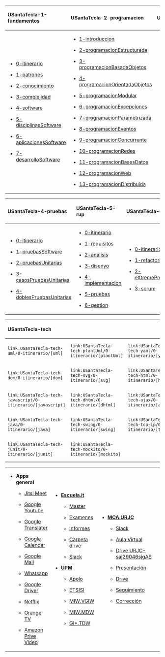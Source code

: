 <table style="width:100%;">
<colgroup>
<col style="width: 30%" />
<col style="width: 35%" />
<col style="width: 35%" />
</colgroup>
<thead>
<tr class="header">
<th style="text-align: left;"><p><strong><span class="blue">USantaTecla-1-fundamentos</span></strong></p></th>
<th style="text-align: left;"><p><strong><span class="blue">USantaTecla-2-programacion</span></strong></p></th>
<th style="text-align: left;"><p><strong><span class="blue">USantaTecla-3-disenyo</span></strong></p></th>
</tr>
</thead>
<tbody>
<tr class="odd">
<td style="text-align: left;"><ul>
<li><p><a href="USantaTecla/1-fundamentos/0-itinerario">0-itinerario</a></p></li>
<li><p><a href="USantaTecla-1-fundamentos/1-patrones/">1-patrones</a></p></li>
<li><p><a href="USantaTecla-1-fundamentos/2-conocimiento/">2-conocimiento</a></p></li>
<li><p><a href="USantaTecla-1-fundamentos/3-complejidad/">3-complejidad</a></p></li>
<li><p><a href="USantaTecla-1-fundamentos/4-software/">4-software</a></p></li>
<li><p><a href="USantaTecla-1-fundamentos/5-disciplinasSoftware/">5-disciplinasSoftware</a></p></li>
<li><p><a href="USantaTecla-1-fundamentos/6-aplicacionesSoftware/">6-aplicacionesSoftware</a></p></li>
<li><p><a href="USantaTecla-1-fundamentos/7-desarrolloSoftware/">7-desarrolloSoftware</a></p></li>
</ul></td>
<td style="text-align: left;"><ul>
<li><p><a href="USantaTecla-2-programacion/1-introduccion/">1-introduccion</a></p></li>
<li><p><a href="USantaTecla-2-programacion/2-programacionEstructurada/">2-programacionEstructurada</a></p></li>
<li><p><a href="USantaTecla-2-programacion/3-programacionBasadaObjetos/">3-programacionBasadaObjetos</a></p></li>
<li><p><a href="USantaTecla-2-programacion/4-programacionOrientadaObjetos/">4-programacionOrientadaObjetos</a></p></li>
<li><p><a href="USantaTecla-2-programacion/5-programacionModular/">5-programacionModular</a></p></li>
<li><p><a href="USantaTecla-2-programacion/6-programacionExcepciones/">6-programacionExcepciones</a></p></li>
<li><p><a href="USantaTecla-2-programacion/7-programacionParametrizada/">7-programacionParametrizada</a></p></li>
<li><p><a href="USantaTecla-2-programacion/8-programacionEventos/">8-programacionEventos</a></p></li>
<li><p><a href="USantaTecla-2-programacion/9-programacionConcurrente/">9-programacionConcurrente</a></p></li>
<li><p><a href="USantaTecla-2-programacion/10-programacionRedes/">10-programacionRedes</a></p></li>
<li><p><a href="USantaTecla-2-programacion/11-programacionBasesDatos/">11-programacionBasesDatos</a></p></li>
<li><p><a href="USantaTecla-2-programacion/12-programacionWeb/">12-programacionWeb</a></p></li>
<li><p><a href="USantaTecla-2-programacion/13-programacionDistribuida/">13-programacionDistribuida</a></p></li>
</ul></td>
<td style="text-align: left;"><ul>
<li><p><a href="USantaTecla-3-disenyo/0-itinerario/">0-itinerario</a></p></li>
<li><p><a href="USantaTecla-3-disenyo/1-disenyo/">1-disenyo</a></p></li>
<li><p><a href="USantaTecla-3-disenyo/2-disenyoModular/">2-disenyoModular</a></p></li>
<li><p><a href="USantaTecla-3-disenyo/3-disenyoOrientadoObjetos/">3-disenyoOrientadoObjetos</a></p></li>
<li><p><a href="USantaTecla-3-disenyo/4-patronesDisenyo/">4-patronesDisenyo</a></p></li>
<li><p><a href="USantaTecla-3-disenyo/5-arquitecturaSoftware/">5-arquitecturaSoftware</a></p></li>
<li><p><a href="USantaTecla-3-disenyo/6-arquitecturaMVC/">6-arquitecturaMVC</a></p></li>
</ul></td>
</tr>
</tbody>
</table>

<table>
<colgroup>
<col style="width: 33%" />
<col style="width: 33%" />
<col style="width: 33%" />
</colgroup>
<thead>
<tr class="header">
<th style="text-align: left;"><p><strong><span class="blue">USantaTecla-4-pruebas</span></strong></p></th>
<th style="text-align: left;"><p><strong><span class="blue">USantaTecla-5-rup</span></strong></p></th>
<th style="text-align: left;"><p><strong><span class="blue">USantaTecla-6-agiles</span></strong></p></th>
</tr>
</thead>
<tbody>
<tr class="odd">
<td style="text-align: left;"><ul>
<li><p><a href="USantaTecla-4-pruebas/0-itinerario/">0-itinerario</a></p></li>
<li><p><a href="USantaTecla-4-pruebas/1-pruebasSoftware/">1-pruebasSoftware</a></p></li>
<li><p><a href="USantaTecla-4-pruebas/2-pruebasUnitarias/">2-pruebasUnitarias</a></p></li>
<li><p><a href="USantaTecla-4-pruebas/3-casosPruebasUnitarias/">3-casosPruebasUnitarias</a></p></li>
<li><p><a href="USantaTecla-4-pruebas/4-doblesPruebasUnitarias/">4-doblesPruebasUnitarias</a></p></li>
</ul></td>
<td style="text-align: left;"><ul>
<li><p><a href="USantaTecla-5-rup/0-itinerario/">0-itinerario</a></p></li>
<li><p><a href="USantaTecla-5-rup/1-requisitos/">1-requisitos</a></p></li>
<li><p><a href="USantaTecla-5-rup/2-analisis/">2-analisis</a></p></li>
<li><p><a href="USantaTecla-5-rup/3-disenyo/">3-disenyo</a></p></li>
<li><p><a href="USantaTecla-5-rup/4-implementacion/">4-implementacion</a></p></li>
<li><p><a href="USantaTecla-5-rup/5-pruebas/">5-pruebas</a></p></li>
<li><p><a href="USantaTecla-5-rup/6-gestion/">6-gestion</a></p></li>
</ul></td>
<td style="text-align: left;"><ul>
<li><p><a href="USantaTecla-6-agiles/0-itinerario/">0-itinerario</a></p></li>
<li><p><a href="USantaTecla-6-agiles/1-refactoring/">1-refactoring</a></p></li>
<li><p><a href="USantaTecla-6-agiles/2-eXtremeProgramming/">2-eXtremeProgramming</a></p></li>
<li><p><a href="USantaTecla-6-agiles/3-scrum/">3-scrum</a></p></li>
</ul></td>
</tr>
</tbody>
</table>

<table>
<colgroup>
<col style="width: 20%" />
<col style="width: 20%" />
<col style="width: 20%" />
<col style="width: 20%" />
<col style="width: 20%" />
</colgroup>
<thead>
<tr class="header">
<th colspan="5" style="text-align: left;"><p><strong><span class="blue">USantaTecla-tech</span></strong></p></th>
</tr>
</thead>
<tbody>
<tr class="odd">
<td style="text-align: left;"><pre><code>link:USantaTecla-tech-uml/0-itinerario/[uml]</code></pre></td>
<td style="text-align: left;"><pre><code>link:USantaTecla-tech-plantUml/0-itinerario/[plantUml]</code></pre></td>
<td style="text-align: left;"><pre><code>link:USantaTecla-tech-yaml/0-itinerario/[yaml]</code></pre></td>
<td style="text-align: left;"><pre><code>link:USantaTecla-tech-json/0-itinerario/[json]</code></pre></td>
<td style="text-align: left;"><pre><code>link:USantaTecla-tech-xml/0-itinerario/[xml]</code></pre></td>
</tr>
<tr class="even">
<td style="text-align: left;"><pre><code>link:USantaTecla-tech-dom/0-itinerario/[dom]</code></pre></td>
<td style="text-align: left;"><pre><code>link:USantaTecla-tech-svg/0-itinerario/[svg]</code></pre></td>
<td style="text-align: left;"><pre><code>link:USantaTecla-tech-html/0-itinerario/[html]</code></pre></td>
<td style="text-align: left;"><pre><code>link:USantaTecla-tech-css/0-itinerario/[css]</code></pre></td>
<td style="text-align: left;"></td>
</tr>
<tr class="odd">
<td style="text-align: left;"><pre><code>link:USantaTecla-tech-javascript/0-itinerario/[javascript]</code></pre></td>
<td style="text-align: left;"><pre><code>link:USantaTecla-tech-dhtml/0-itinerario/[dhtml]</code></pre></td>
<td style="text-align: left;"><pre><code>link:USantaTecla-tech-ajax/0-itinerario/[ajax]</code></pre></td>
<td style="text-align: left;"><pre><code>link:USantaTecla-tech-storage/0-itinerario/[storage]</code></pre></td>
<td style="text-align: left;"><pre><code>link:USantaTecla-tech-react/0-itinerario/[react]</code></pre></td>
</tr>
<tr class="even">
<td style="text-align: left;"><pre><code>link:USantaTecla-tech-java/0-itinerario/[java]</code></pre></td>
<td style="text-align: left;"><pre><code>link:USantaTecla-tech-swing/0-itinerario/[swing]</code></pre></td>
<td style="text-align: left;"><pre><code>link:USantaTecla-tech-tcp-ip/0-itinerario/[tcp/ip]</code></pre></td>
<td style="text-align: left;"><pre><code>link:USantaTecla-tech-files/0-itinerario/[files]</code></pre></td>
<td style="text-align: left;"><pre><code>link:USantaTecla-tech-sql/0-itinerario/[sql]</code></pre></td>
</tr>
<tr class="odd">
<td style="text-align: left;"><pre><code>link:USantaTecla-tech-junit/0-itinerario/[junit]</code></pre></td>
<td style="text-align: left;"><pre><code>link:USantaTecla-tech-mockito/0-itinerario/[mockito]</code></pre></td>
<td style="text-align: left;"></td>
<td style="text-align: left;"></td>
<td style="text-align: left;"></td>
</tr>
</tbody>
</table>

<table>
<colgroup>
<col style="width: 25%" />
<col style="width: 25%" />
<col style="width: 25%" />
<col style="width: 25%" />
</colgroup>
<tbody>
<tr class="odd">
<td style="text-align: left;"><ul>
<li><p><strong><span class="blue">Apps general</span></strong></p>
<ul>
<li><p><a href="https://meet.jit.si/DespachoLuisFernandez">Jitsi Meet</a></p></li>
<li><p><a href="https://www.youtube.com/">Google Youtube</a></p></li>
<li><p><a href="https://translate.google.es/">Google Translater</a></p></li>
<li><p><a href="https://calendar.google.com/calendar/u/0/r">Google Calendar</a></p></li>
<li><p><a href="https://mail.google.com/mail/u/1/#inbox">Google Mail</a></p></li>
<li><p><a href="https://web.whatsapp.com/">Whatsapp</a></p></li>
<li><p><a href="https://drive.google.com/drive/u/1/my-drive">Google Driver</a></p></li>
<li><p><a href="https://www.netflix.com/browse">Netflix</a></p></li>
<li><p><a href="https://orangetv.orange.es/brw">Orange TV</a></p></li>
<li><p><a href="https://www.primevideo.com/">Amazon Prive Video</a></p></li>
</ul></li>
</ul></td>
<td style="text-align: left;"><ul>
<li><p><a href="https://escuela.it/"><strong>Escuela.it</strong></a></p>
<ul>
<li><p><a href="https://escuela.it/master-desarrollo-software">Master</a></p></li>
<li><p><a href="https://escuela.it/examinador">Examenes</a></p></li>
<li><p><a href="https://escuela.it/informes">Informes</a></p></li>
<li><p><a href="https://drive.google.com/drive/u/0/folders/1ISvtnJ0W3Q5CVpkPtznNKb_MBJbTXV0N">Carpeta drive</a></p></li>
<li><p><a href="https://app.slack.com/workspace-signin?redir=%2Fgantry%2Fauth%3Fapp%3Dclient%26lc%3D1641115873%26return_to%3D%252Fclient%252FT01C015S3B5%26teams%3D">Slack</a></p></li>
</ul></li>
<li><p><a href="https://www.upm.es/"><strong>UPM</strong></a></p>
<ul>
<li><p><a href="https://www.upm.es/politecnica_virtual/login.upm?error=6">Apolo</a></p></li>
<li><p><a href="http://www.etsisi.upm.es/">ETSISI</a></p></li>
<li><p><a href="https://moodle.upm.es/titulaciones/oficiales/login/login.php">MIW.VGIW</a></p></li>
<li><p><a href="https://moodle.upm.es/titulaciones/oficiales/login/login.php">MIW.MDW</a></p></li>
<li><p><a href="https://moodle.upm.es/titulaciones/oficiales/login/login.php">GI*.TDW</a></p></li>
</ul></li>
</ul></td>
<td style="text-align: left;"><ul>
<li><p><a href="https://www.codeurjc.es/mastercloudapps/"><strong>MCA.URJC</strong></a></p>
<ul>
<li><p><a href="https://app.slack.com/workspace-signin?redir=%2Fgantry%2Fauth%3Fapp%3Dclient%26lc%3D1641115873%26return_to%3D%252Fclient%252FT02F5EM6MGS%252FC02F5ETLRNW%26teams%3D">Slack</a></p></li>
<li><p><a href="https://www.aulavirtual.urjc.es/moodle/login/index.php">Aula Virtual</a></p></li>
<li><p><a href="https://login.microsoftonline.com/5f84c4ea-370d-4b9e-830c-756f8bf1b51f/oauth2/authorize?client_id=00000003-0000-0ff1-ce00-000000000000&amp;response_mode=form_post&amp;protectedtoken=true&amp;response_type=code%20id_token&amp;resource=00000003-0000-0ff1-ce00-000000000000&amp;scope=openid&amp;nonce=F852B15A41EB8F1D72CB8E8767A92D57144A3A2DA8E3BE81-9166DC13E42265996C410D7141EBE42500D62119D9D5A01E8A93B421C16E1DC2&amp;redirect_uri=https%3A%2F%2Furjc-my.sharepoint.com%2F_forms%2Fdefault.aspx&amp;state=OD0w&amp;claims=%7B%22id_token%22%3A%7B%22xms_cc%22%3A%7B%22values%22%3A%5B%22CP1%22%5D%7D%7D%7D&amp;wsucxt=1&amp;cobrandid=11bd8083-87e0-41b5-bb78-0bc43c8a8e8a&amp;client-request-id=8bc512a0-3076-3000-91e7-ee3ad3a039fc">Drive URJC-saj29046sjgAS</a></p></li>
<li><p><a href="https://www.aulavirtual.urjc.es/moodle/pluginfile.php/9936017/mod_resource/content/0/Presentaci%C3%B3n%20del%20MasterCloudApps%202021-22.pdf">Presentación</a></p></li>
<li><p><a href="https://drive.google.com/drive/u/0/folders/1oXb3B-jNTK_ZqxTBbnrVL_Cd4iELlDcf">Drive</a></p></li>
<li><p><a href="https://docs.google.com/spreadsheets/d/1W_WIR7L_KG7iqwFuIcMYA_uZLDnD-3RjgzhyvxmPx0Y/edit#gid=0">Seguimiento</a></p></li>
<li><p><a href="https://docs.google.com/spreadsheets/d/1QLITfSk29m0CbkoUHRDxorM2rd891FH5TbUfkfBgwuQ/edit#gid=0">Corrección</a></p></li>
</ul></li>
</ul></td>
<td style="text-align: left;"><ul>
<li><p><strong><span class="blue">Omatech</span></strong></p>
<ul>
<li><p><a href="https://drive.google.com/drive/folders/1jygfoD1GXWkYeo4_D7CewyMU03Av2TmF">Documentación</a></p></li>
<li><p><a href="https://meet.jit.si/OmatechFormaci%C3%B3n">VideoConferencia</a></p></li>
<li><p><a href="https://docs.google.com/spreadsheets/d/1-RiwiO625REwcCKbqHm0t16ra94lmE_27ZLyNNDeqaU/edit#gid=0">Cronograma</a></p></li>
<li><p><a href="https://docs.google.com/spreadsheets/d/1gv4Kaw5YNoV2d-V_N6EutAm-2f87sIW8Slf9i56TYe4/edit#gid=0">Horas</a></p></li>
<li><p><a href="https://docs.google.com/spreadsheets/d/1rC53fVpS_bCmCYSvOkNkML9I66eJ_AsGVFPynKvf_Ds/edit#gid=286026959">Grupos</a></p></li>
<li><p><a href="https://docs.google.com/spreadsheets/d/1FbupHIi0WJX5aIoE4zqITAc9pBwgnFOcI0fTAgxO2lY/edit#gid=313249770&amp;fvid=1034838971">Interno</a></p></li>
<li><p><a href="https://app.slack.com/workspace-signin?redir=%2Fgantry%2Fauth%3Fapp%3Dclient%26lc%3D1641115873%26return_to%3D%252Fclient%252FT04J1S9G1%252FC01FWGV4ZFS%26teams%3D">Slack</a></p></li>
<li><p><a href="https://docs.google.com/document/d/1IuoNZU57X_ehftsrceClGzLBDtPEQFY5nv_aZlTCclY/edit#heading=h.sxg2ohye4vka">Editora</a></p></li>
</ul></li>
</ul></td>
</tr>
</tbody>
</table>
